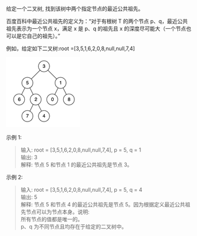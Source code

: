给定一个二叉树, 找到该树中两个指定节点的最近公共祖先。

百度百科中最近公共祖先的定义为：“对于有根树 T 的两个节点 p、q，最近公共祖先表示为一个节点 x，满足 x 是 p、q 的祖先且 x
的深度尽可能大（一个节点也可以是它自己的祖先）。”

例如，给定如下二叉树:root =[3,5,1,6,2,0,8,null,null,7,4]

![二叉树](binarytree.png)

示例 1:
> 输入: root = [3,5,1,6,2,0,8,null,null,7,4], p = 5, q = 1<br/>
> 输出: 3<br/>
> 解释: 节点 5 和节点 1 的最近公共祖先是节点 3。

示例 2:
> 输入: root = [3,5,1,6,2,0,8,null,null,7,4], p = 5, q = 4<br/>
> 输出: 5<br/>
> 解释: 节点 5 和节点 4 的最近公共祖先是节点 5。因为根据定义最近公共祖先节点可以为节点本身。说明:<br/>
> 所有节点的值都是唯一的。<br/>
> p、q 为不同节点且均存在于给定的二叉树中。